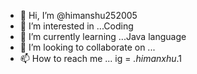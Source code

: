 - 👋 Hi, I’m @himanshu252005
- 👀 I’m interested in ...Coding
- 🌱 I’m currently learning ...Java language
- 💞️ I’m looking to collaborate on ...
- 📫 How to reach me ... ig = _.himanxhu_.1

<!---
himanshu252005/himanshu252005 is a ✨ special ✨ repository because its `README.md` (this file) appears on your GitHub profile.
You can click the Preview link to take a look at your changes.
--->

